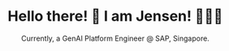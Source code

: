 <h1 align="center">
Hello there! 👋 I am Jensen! 🙋🏽‍♂️
</h1>

<p align="center">
      Currently, a GenAI Platform Engineer @ SAP, Singapore.
</p>
